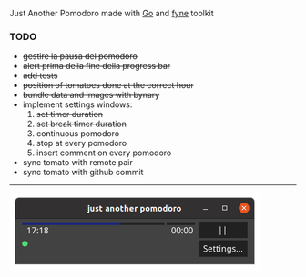 Just Another Pomodoro made with [Go](https://golang.org/) and [fyne](https://fyne.io/) toolkit

### TODO
- ~~gestire la pausa del pomodoro~~
- ~~alert prima della fine della progress bar~~
- ~~add tests~~
- ~~position of tomatoes done at the correct hour~~ 
- ~~bundle data and images with bynary~~ 
- implement settings windows:
    1. ~~set timer duration~~ 
    2. ~~set break timer duration~~
    3. continuous pomodoro
    4. stop at every pomodoro
    5. insert comment on every pomodoro
- sync tomato with remote pair
- sync tomato with github commit
---
![alt text](img/jap2020-05-0817-15-27.png "screenshot")

